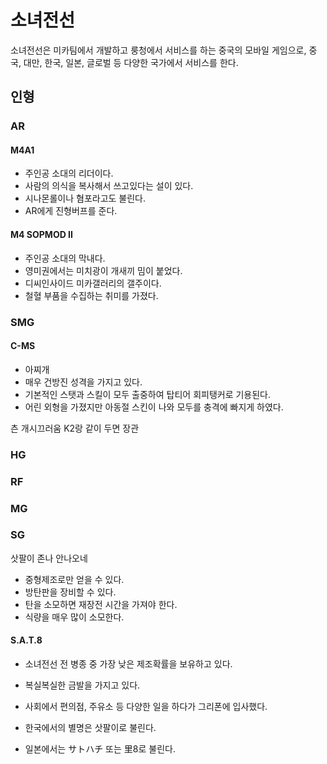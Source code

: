 # 소녀전선

소녀전선은 미카팀에서 개발하고 룽청에서 서비스를 하는 중국의 모바일 게임으로, 중국, 대만, 한국, 일본, 글로벌 등 다양한 국가에서 서비스를 한다.



## 인형

### AR

#### M4A1

* 주인공 소대의 리더이다.
* 사람의 의식을 복사해서 쓰고있다는 설이 있다.
* 시나몬롤이나 혐포라고도 불린다.
* AR에게 진형버프를 준다.

#### M4 SOPMOD II

* 주인공 소대의 막내다.
* 영미권에서는 미치광이 개새끼 밈이 붙었다.
* 디씨인사이드 미카갤러리의 갤주이다.
* 철혈 부품을 수집하는 취미를 가졌다.

### SMG

#### C-MS

* 아찌개
* 매우 건방진 성격을 가지고 있다.
* 기본적인 스탯과 스킬이 모두 출중하여 탑티어 회피탱커로 기용된다.
* 어린 외형을 가졌지만 아동절 스킨이 나와 모두를 충격에 빠지게 하였다.

츤 개시끄러움 K2랑 같이 두면 장관

### HG

### RF

### MG

### SG

삿팔이 존나 안나오네

* 중형제조로만 얻을 수 있다.
* 방탄판을 장비할 수 있다.
* 탄을 소모하면 재장전 시간을 가져야 한다.
* 식량을 매우 많이 소모한다.

#### S.A.T.8

* 소녀전선 전 병종 중 가장 낮은 제조확률을 보유하고 있다.
* 복실복실한 금발을 가지고 있다.
* 사회에서 편의점, 주유소 등 다양한 일을 하다가 그리폰에 입사했다.

* 한국에서의 별명은 삿팔이로 불린다.
* 일본에서는 サトハチ 또는 里8로 불린다.
